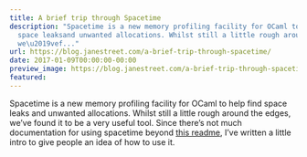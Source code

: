 ```yaml
---
title: A brief trip through Spacetime
description: "Spacetime is a new memory profiling facility for OCaml to help find
  space leaksand unwanted allocations. Whilst still a little rough around the edges,
  we\u2019vef..."
url: https://blog.janestreet.com/a-brief-trip-through-spacetime/
date: 2017-01-09T00:00:00-00:00
preview_image: https://blog.janestreet.com/a-brief-trip-through-spacetime/spacetime.jpg
featured:
---
```


<p>Spacetime is a new memory profiling facility for OCaml to help find space leaks
and unwanted allocations. Whilst still a little rough around the edges, we’ve
found it to be a very useful tool. Since there’s not much documentation for
using spacetime beyond <a href="https://github.com/lpw25/prof_spacetime/blob/master/Readme.md">this
readme</a>, I’ve
written a little intro to give people an idea of how to use it.</p>
